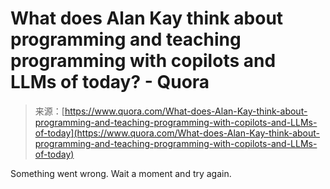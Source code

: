 <!--yml
category: 未分类
date: 2024-05-29 12:29:27
-->

# What does Alan Kay think about programming and teaching programming with copilots and LLMs of today? - Quora

> 来源：[https://www.quora.com/What-does-Alan-Kay-think-about-programming-and-teaching-programming-with-copilots-and-LLMs-of-today](https://www.quora.com/What-does-Alan-Kay-think-about-programming-and-teaching-programming-with-copilots-and-LLMs-of-today)

Something went wrong. Wait a moment and try again.